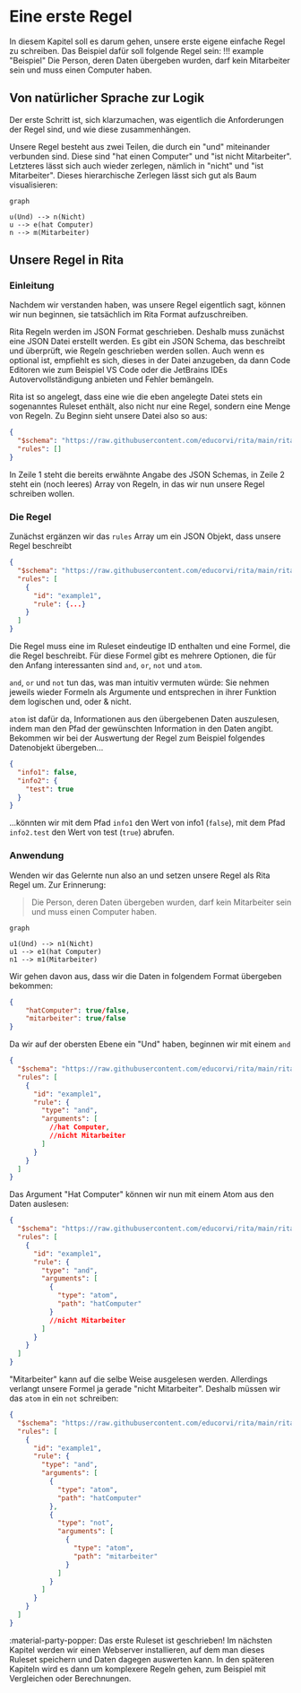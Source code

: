 # Eine erste Regel
In diesem Kapitel soll es darum gehen, unsere erste eigene einfache Regel zu schreiben.
Das Beispiel dafür soll folgende Regel sein:
!!! example "Beispiel" 
    Die Person, deren Daten übergeben wurden, darf kein Mitarbeiter sein und muss einen Computer haben.
## Von natürlicher Sprache zur Logik
Der erste Schritt ist, sich klarzumachen, was eigentlich die Anforderungen der Regel sind, und wie diese zusammenhängen. 

Unsere Regel besteht aus zwei Teilen, die durch ein "und" miteinander verbunden sind. Diese sind "hat einen Computer" und "ist nicht Mitarbeiter". Letzteres lässt sich auch wieder zerlegen, nämlich in "nicht" und "ist Mitarbeiter". Dieses hierarchische Zerlegen lässt sich gut als Baum visualisieren:
```mermaid
graph

u(Und) --> n(Nicht)
u --> e(hat Computer)
n --> m(Mitarbeiter)
```

## Unsere Regel in Rita
### Einleitung
Nachdem wir verstanden haben, was unsere Regel eigentlich sagt, können wir nun beginnen, sie tatsächlich im Rita Format aufzuschreiben. 

Rita Regeln werden im JSON Format geschrieben. Deshalb muss zunächst eine JSON Datei erstellt werden. Es gibt ein JSON Schema, das beschreibt und überprüft, wie Regeln geschrieben werden sollen. Auch wenn es optional ist, empfiehlt es sich, dieses in der Datei anzugeben, da dann Code Editoren wie zum Beispiel VS Code oder die JetBrains IDEs Autovervollständigung anbieten und Fehler bemängeln.

Rita ist so angelegt, dass eine wie die eben angelegte Datei stets ein sogenanntes Ruleset enthält, also nicht nur eine Regel, sondern eine Menge von Regeln. Zu Beginn sieht unsere Datei also so aus:
```json
{
  "$schema": "https://raw.githubusercontent.com/educorvi/rita/main/rita-core/src/schema/schema.json",
  "rules": []
}
```
In Zeile 1 steht die bereits erwähnte Angabe des JSON Schemas, in Zeile 2 steht ein (noch leeres) Array von Regeln, in das wir nun unsere Regel schreiben wollen.

### Die Regel
Zunächst ergänzen wir das `rules` Array um ein JSON Objekt, dass unsere Regel beschreibt

```json
{
  "$schema": "https://raw.githubusercontent.com/educorvi/rita/main/rita-core/src/schema/schema.json",
  "rules": [
    {
      "id": "example1",
      "rule": {...}
    }
  ]
}
```
Die Regel muss eine im Ruleset eindeutige ID enthalten und eine Formel, die die Regel beschreibt. Für diese Formel gibt es mehrere Optionen, die für den Anfang interessanten sind `and`, `or`, `not` und `atom`.

`and`, `or` und `not` tun das, was man intuitiv vermuten würde: Sie nehmen jeweils wieder Formeln als Argumente und entsprechen in ihrer Funktion dem logischen und, oder & nicht.

`atom` ist dafür da, Informationen aus den übergebenen Daten auszulesen, indem man den Pfad der gewünschten Information in den Daten angibt. Bekommen wir bei der Auswertung der Regel zum Beispiel folgendes Datenobjekt übergeben...

```json
{
  "info1": false,
  "info2": {
    "test": true
  }
}
```
...könnten wir mit dem Pfad `info1` den Wert von info1 (`false`), mit dem Pfad `info2.test` den Wert von test (`true`) abrufen.

### Anwendung
Wenden wir das Gelernte nun also an und setzen unsere Regel als Rita Regel um. Zur Erinnerung:
> Die Person, deren Daten übergeben wurden, darf kein Mitarbeiter sein und muss einen Computer haben.  
```mermaid
graph

u1(Und) --> n1(Nicht)
u1 --> e1(hat Computer)
n1 --> m1(Mitarbeiter)
```

Wir gehen davon aus, dass wir die Daten in folgendem Format übergeben bekommen:
```json
{
    "hatComputer": true/false,
    "mitarbeiter": true/false
}
```
Da wir auf der obersten Ebene ein "Und" haben, beginnen wir mit einem `and`

```json
{
  "$schema": "https://raw.githubusercontent.com/educorvi/rita/main/rita-core/src/schema/schema.json",
  "rules": [
    {
      "id": "example1",
      "rule": {
        "type": "and",
        "arguments": [
          //hat Computer,
          //nicht Mitarbeiter
        ]
      }
    }
  ]
}
```
Das Argument "Hat Computer" können wir nun mit einem Atom aus den Daten auslesen:
```json
{
  "$schema": "https://raw.githubusercontent.com/educorvi/rita/main/rita-core/src/schema/schema.json",
  "rules": [
    {
      "id": "example1",
      "rule": {
        "type": "and",
        "arguments": [
          {
            "type": "atom",
            "path": "hatComputer"
          }
          //nicht Mitarbeiter
        ]
      }
    }
  ]
}
```
"Mitarbeiter" kann auf die selbe Weise ausgelesen werden. Allerdings verlangt unsere Formel ja gerade "nicht Mitarbeiter". Deshalb müssen wir das `atom`  in ein `not` schreiben:

```json
{
  "$schema": "https://raw.githubusercontent.com/educorvi/rita/main/rita-core/src/schema/schema.json",
  "rules": [
    {
      "id": "example1",
      "rule": {
        "type": "and",
        "arguments": [
          {
            "type": "atom",
            "path": "hatComputer"
          },
          {
            "type": "not",
            "arguments": [
              {
                "type": "atom",
                "path": "mitarbeiter"
              }
            ]
          }
        ]
      }
    }
  ]
}
```
:material-party-popper: Das erste Ruleset ist geschrieben! Im nächsten Kapitel werden wir einen Webserver installieren, auf dem man dieses Ruleset speichern und Daten dagegen auswerten kann. In den späteren Kapiteln wird es dann um komplexere Regeln gehen, zum Beispiel mit Vergleichen oder Berechnungen.
